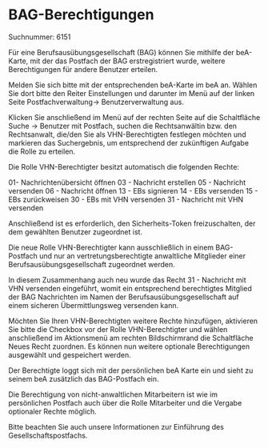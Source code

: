 # BAG-Berechtigungen

Suchnummer: 6151

Für eine Berufsausübungsgesellschaft (BAG) können Sie mithilfe der beA-Karte, mit der das Postfach der BAG erstregistriert wurde, weitere Berechtigungen für andere Benutzer erteilen.

Melden Sie sich bitte mit der entsprechenden beA-Karte im beA an. Wählen Sie dort bitte den Reiter Einstellungen und darunter im Menü auf der linken Seite Postfachverwaltung-> Benutzerverwaltung aus. 

Klicken Sie anschließend im Menü auf der rechten Seite auf die Schaltfläche Suche -> Benutzer mit Postfach, suchen die Rechtsanwältin bzw. den Rechtsanwalt, die/den Sie als VHN-Berechtigten festlegen möchten und markieren das Suchergebnis, um entsprechend der zukünftigen Aufgabe die Rolle zu erteilen.

Die Rolle VHN-Berechtigter besitzt automatisch die folgenden Rechte:

01- Nachrichtenübersicht öffnen
03 - Nachricht erstellen
05 - Nachricht versenden
06 - Nachricht öffnen
13 - EBs signieren
14 - EBs versenden
15 - EBs zurückweisen
30 - EBs mit VHN versenden
31 - Nachricht mit VHN versenden

Anschließend ist es erforderlich, den Sicherheits-Token freizuschalten, der dem gewählten Benutzer zugeordnet ist. 

Die neue Rolle VHN-Berechtigter kann ausschließlich in einem BAG-Postfach und nur an vertretungsberechtigte anwaltliche Mitglieder einer Berufsausübungsgesellschaft zugeordnet werden.

In diesem Zusammenhang auch neu wurde das Recht 31 - Nachricht mit VHN versenden eingeführt, womit ein entsprechend berechtigtes Mitglied der BAG Nachrichten im Namen der Berufsausübungsgesellschaft auf einem sicheren Übermittlungsweg versenden kann.

Möchten Sie Ihren VHN-Berechtigten weitere Rechte hinzufügen, aktivieren Sie bitte die Checkbox vor der Rolle VHN-Berechtigter und wählen anschließend im Aktionsmenü am rechten Bildschirmrand die Schaltfläche Neues Recht zuordnen. Es können nun weitere optionale Berechtigungen ausgewählt und gespeichert werden.

Der Berechtigte loggt sich mit der persönlichen beA Karte ein und sieht zu seinem beA zusätzlich das BAG-Postfach ein.

Die Berechtigung von nicht-anwaltlichen Mitarbeitern ist wie im persönlichen Postfach auch über die Rolle Mitarbeiter und die Vergabe optionaler Rechte möglich.

Bitte beachten Sie auch unsere Informationen zur Einführung des Gesellschaftspostfachs.
